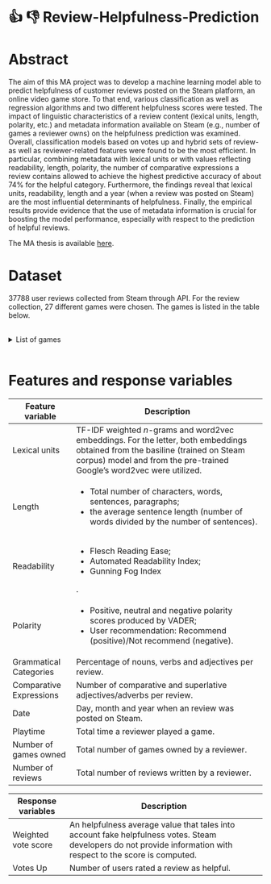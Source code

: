 # :thumbsup: :thumbsdown: Review-Helpfulness-Prediction

# Abstract
The aim of this MA project was to develop a machine learning model able to predict helpfulness of customer reviews posted on the Steam platform, an online video game store. 
To that end, various classification as well as regression algorithms and two different helpfulness scores were tested. The impact of linguistic characteristics of a review content (lexical
units, length, polarity, etc.) and metadata information available on Steam (e.g., number of games a reviewer owns) on the helpfulness prediction was examined. Overall, classification models based on votes up and hybrid sets of review- as well as reviewer-related features were found to be the most efficient. In particular, combining metadata with lexical units or with values reflecting readability, length, polarity, the number of comparative expressions a review contains allowed to achieve the highest predictive accuracy of about 74% for the helpful category. Furthermore, the findings reveal that lexical units, readability, length and a year (when a review was posted on Steam) are the most influential determinants of helpfulness. Finally, the empirical results provide evidence that the use of metadata information is crucial for boosting the model performance, especially with respect to the prediction of helpful reviews.

The MA thesis is available [here](https://drive.google.com/file/d/1Hqo493xVEOy4VuxHNv67WbLjj-VQnbyh/view?usp=sharing).

# Dataset
37788 user reviews collected from Steam through API. For the review collection, 27 different games were chosen. The games is listed in the table below.

<br /> 

<details>
  <summary> List of games </summary>
  
|**Game**                       |      **Release data**    |                                                                                                                                                                                   |
| ----------------------------  | ------------------------ |
|No Man’s Sky                   | 12.08.2016               |
|Dark Souls III                 | 11.04.2016               |
|Fallout 4                      | 12.11.2015               |
|Pay Day 2                      | 13.08.2013               |
|Day Z                          | 13.12.2018               |
|Life is Strange                | 30.01.2015               |
|Euro Truck Simulator 2         | 18.10.2012               |
|ARK: Survival Evolved          | 27.08.2017               |
|Subnautica                     | 23.01.2018               |
|The Forest                     | 30.04.2018               |
|Arma 3                         | 12.09.2013               |
|PlayerUnknown’s Battlegrounds  | 21.12.2017               |
|Red Dead Redemption 2          | 05.12.2019               |
|Divinity: Original Sin 2       | 12.09.2017               |
|Sekiro: Shadows Die Twice      | 21.03.2019               |
|Wallpaper Engine               | 16.11.2018               |
|Don’t Starve Together          | 21.03.2016               |
|Portal 2                       | 19.03.2011               |
|Left 4 Dead 2                  | 17.11.2009               |
|Dying Light                    | 26.01.2015               |
|The Binding of Isaac: Rebirth  | 04.11.2014               |
|Sid Meier’s Civilization VI    | 21.10.2016               |
|Mount & Blade II: Bannerlord   | 30.03.2020               |
|Rust                           | 08.02.2018               |
|Stardew Valley                 | 26.02.2016               |
|Grand Theft Auto V             | 14.03.2015               |
|Monster Hunter: Worldvote score| 09.08.2018               |                                                                                                                                                                                


</details>

<br /> 



# Features and response variables

|**Feature variable**          |      **Description**                                                                                                                                                                                       |
| ---------------------------- | ---------------------------------------------------------------------------------------------------------------------------------------------------------------------------------------------------------- |
|Lexical units	               |   TF-IDF weighted *n*-grams and word2vec embeddings. For the letter, both embeddings obtained from the basiline (trained on Steam corpus) model and from the pre-trained Google’s word2vec were utilized.  |
|Length                        |  <ul><li> Total number of characters, words, sentences, paragraphs;</li><li>the average sentence length (number of words divided by the number of sentences).</li></ul>                                    |                                                       
|Readability            	   |  <ul><li>Flesch Reading Ease;</li><li>Automated Readability Index;</li><li>Gunning Fog Index</li></ul>.                                                                                                    |
|Polarity    	               |  <ul><li>Positive, neutral and negative polarity scores produced by VADER;</li><li>User recommendation: Recommend (positive)/Not recommend (negative).</li></ul>                                           |
|Grammatical Categories	       |   Percentage of nouns, verbs and adjectives per review.                                                                                                                                                    |
|Comparative Expressions       |   Number of comparative and superlative adjectives/adverbs per review.                                                                                                                                     |
|Date           	           |   Day, month and year when an review was posted on Steam.                                                                                                                                                  |
|Playtime                      |   Total time a reviewer played a game.                                                                                                                                                                     |
|Number of games owned         |   Total number of games owned by a reviewer.                                                                                                                                                               |
|Number of reviews	           |   Total number of reviews written by a reviewer.                                                                                                                                                           |


|**Response variables**        |      **Description**                                                                                                                                                                                       |
| ---------------------------- | ---------------------------------------------------------------------------------------------------------------------------------------------------------------------------------------------------------- |
|Weighted vote score	       |  An helpfulness average value that tales into account fake helpfulness votes. Steam developers do not provide information with respect to the score is computed.|
|Votes Up                      |  Number of users rated a review as helpful.                                                                                                                     |                                                                                       

